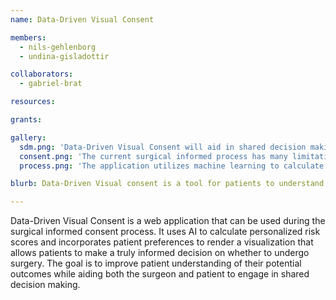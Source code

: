 ```yaml
---
name: Data-Driven Visual Consent

members:
  - nils-gehlenborg
  - undina-gisladottir

collaborators:
  - gabriel-brat

resources:

grants:

gallery:
  sdm.png: 'Data-Driven Visual Consent will aid in shared decision making by allowing patients to take an active role in treatment planning.'
  consent.png: 'The current surgical informed process has many limitations that may lead to non-beneficial outcomes.'
  process.png: 'The application utilizes machine learning to calculate risk and renders a visualization based on patient preferences.'

blurb: Data-Driven Visual consent is a tool for patients to understand the risk of pursuing a surgical intervention. The application calculates personalized risk scores using patient data and preferences and renders an intuitive visualization.

---
```


Data-Driven Visual Consent is a web application that can be used during the surgical informed consent process. It uses AI to calculate personalized risk scores and incorporates patient preferences to render a visualization that allows patients to make a truly informed decision on whether to undergo surgery. The goal is to improve patient understanding of their potential outcomes while aiding both the surgeon and patient to engage in shared decision making.